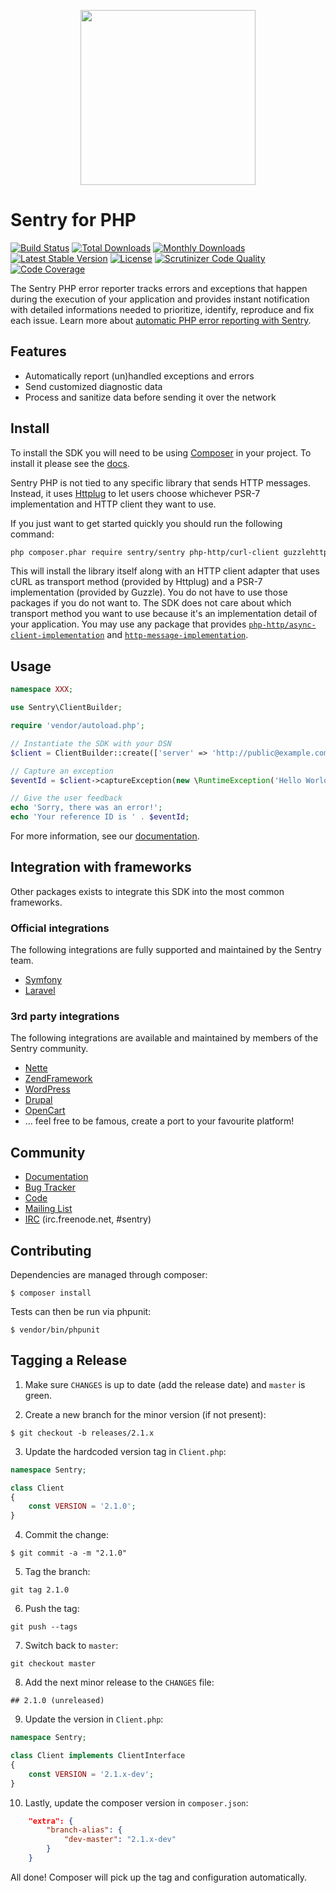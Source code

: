 <p align="center">
    <a href="https://sentry.io" target="_blank" align="center">
        <img src="https://sentry-brand.storage.googleapis.com/sentry-logo-black.png" width="280">
    </a>
</p>

# Sentry for PHP

[![Build Status](https://secure.travis-ci.org/getsentry/sentry-php.png?branch=master)](http://travis-ci.org/getsentry/sentry-php)
[![Total Downloads](https://poser.pugx.org/sentry/sentry/downloads)](https://packagist.org/packages/sentry/sentry)
[![Monthly Downloads](https://poser.pugx.org/sentry/sentry/d/monthly)](https://packagist.org/packages/sentry/sentry)
[![Latest Stable Version](https://poser.pugx.org/sentry/sentry/v/stable)](https://packagist.org/packages/sentry/sentry)
[![License](https://poser.pugx.org/sentry/sentry/license)](https://packagist.org/packages/sentry/sentry)
[![Scrutinizer Code Quality](https://img.shields.io/scrutinizer/g/getsentry/sentry-php/master.svg)](https://scrutinizer-ci.com/g/getsentry/sentry-php/)
[![Code Coverage](https://img.shields.io/scrutinizer/coverage/g/getsentry/sentry-php/master.svg)](https://scrutinizer-ci.com/g/getsentry/sentry-php/)

The Sentry PHP error reporter tracks errors and exceptions that happen during the
execution of your application and provides instant notification with detailed
informations needed to prioritize, identify, reproduce and fix each issue. Learn
more about [automatic PHP error reporting with Sentry](https://sentry.io/for/php/).

## Features

- Automatically report (un)handled exceptions and errors
- Send customized diagnostic data
- Process and sanitize data before sending it over the network

## Install

To install the SDK you will need to be using [Composer]([https://getcomposer.org/)
in your project. To install it please see the [docs](https://getcomposer.org/download/).

Sentry PHP is not tied to any specific library that sends HTTP messages. Instead,
it uses [Httplug](https://github.com/php-http/httplug) to let users choose whichever
PSR-7 implementation and HTTP client they want to use.

If you just want to get started quickly you should run the following command:

```bash
php composer.phar require sentry/sentry php-http/curl-client guzzlehttp/psr7
```

This will install the library itself along with an HTTP client adapter that uses
cURL as transport method (provided by Httplug) and a PSR-7 implementation
(provided by Guzzle). You do not have to use those packages if you do not want to.
The SDK does not care about which transport method you want to use because it's
an implementation detail of your application. You may use any package that provides
[`php-http/async-client-implementation`](https://packagist.org/providers/php-http/async-client-implementation)
and [`http-message-implementation`](https://packagist.org/providers/psr/http-message-implementation).

## Usage

```php
namespace XXX;

use Sentry\ClientBuilder;

require 'vendor/autoload.php';

// Instantiate the SDK with your DSN
$client = ClientBuilder::create(['server' => 'http://public@example.com/1'])->getClient();

// Capture an exception
$eventId = $client->captureException(new \RuntimeException('Hello World!'));

// Give the user feedback
echo 'Sorry, there was an error!';
echo 'Your reference ID is ' . $eventId;
```

For more information, see our [documentation](https://docs.getsentry.com/hosted/clients/php/).


## Integration with frameworks

Other packages exists to integrate this SDK into the most common frameworks.

### Official integrations

The following integrations are fully supported and maintained by the Sentry team.

- [Symfony](https://github.com/getsentry/sentry-symfony)
- [Laravel](https://github.com/getsentry/sentry-laravel)

### 3rd party integrations

The following integrations are available and maintained by members of the Sentry community.

- [Nette](https://github.com/Salamek/raven-nette)
- [ZendFramework](https://github.com/facile-it/sentry-module)
- [WordPress](https://wordpress.org/plugins/wp-sentry-integration/)
- [Drupal](https://www.drupal.org/project/raven)
- [OpenCart](https://github.com/BurdaPraha/oc_sentry)
- ... feel free to be famous, create a port to your favourite platform!

## Community

- [Documentation](https://docs.getsentry.com/hosted/clients/php/)
- [Bug Tracker](http://github.com/getsentry/sentry-php/issues)
- [Code](http://github.com/getsentry/sentry-php)
- [Mailing List](https://groups.google.com/group/getsentry)
- [IRC](irc://irc.freenode.net/sentry) (irc.freenode.net, #sentry)


Contributing
------------

Dependencies are managed through composer:

```
$ composer install
```

Tests can then be run via phpunit:

```
$ vendor/bin/phpunit
```


Tagging a Release
-----------------

1. Make sure ``CHANGES`` is up to date (add the release date) and ``master`` is green.

2. Create a new branch for the minor version (if not present):

```
$ git checkout -b releases/2.1.x
```

3. Update the hardcoded version tag in ``Client.php``:

```php
namespace Sentry;

class Client
{
    const VERSION = '2.1.0';
}
```

4. Commit the change:

```
$ git commit -a -m "2.1.0"
```

5. Tag the branch:

```
git tag 2.1.0
```

6. Push the tag:

```
git push --tags
```

7. Switch back to ``master``:

```
git checkout master
```

8. Add the next minor release to the ``CHANGES`` file:

```
## 2.1.0 (unreleased)
```

9. Update the version in ``Client.php``:

```php
namespace Sentry;

class Client implements ClientInterface
{
    const VERSION = '2.1.x-dev';
}
```

10. Lastly, update the composer version in ``composer.json``:

```json
    "extra": {
        "branch-alias": {
            "dev-master": "2.1.x-dev"
        }
    }
```

All done! Composer will pick up the tag and configuration automatically.

